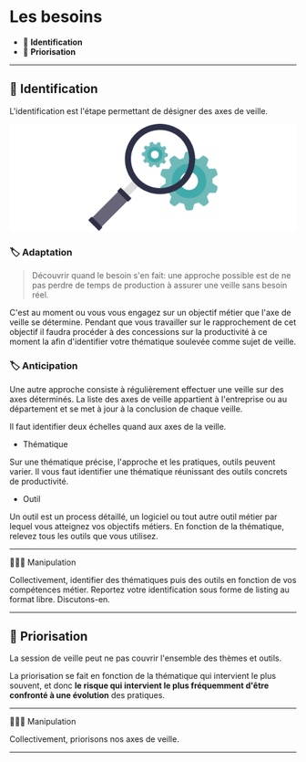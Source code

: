 # Les besoins

*  🔖 **Identification**
*  🔖 **Priorisation**

___

## 📑 Identification

L'identification est l'étape permettant de désigner des axes de veille.

![image](https://raw.githubusercontent.com/seeren-training/Veille-Technologique/master/wiki/resources/identification.png)

### 🏷️ **Adaptation**

> Découvrir quand le besoin s'en fait: une approche possible est de ne pas perdre de temps de production à assurer une veille sans besoin réel.

C'est au moment ou vous vous engagez sur un objectif métier que l'axe de veille se détermine. Pendant que vous travailler sur le rapprochement de cet objectif il faudra procéder à des concessions sur la productivité à ce moment la afin d'identifier votre thématique soulevée comme sujet de veille.

### 🏷️ **Anticipation**

Une autre approche consiste à régulièrement effectuer une veille sur des axes déterminés. La liste des axes de veille appartient à l'entreprise ou au département et se met à jour à la conclusion de chaque veille.

Il faut identifier deux échelles quand aux axes de la veille.

- Thématique

Sur une thématique précise, l'approche et les pratiques, outils peuvent varier. Il vous faut identifier une thématique réunissant des outils concrets de productivité.

- Outil

Un outil est un process détaillé, un logiciel ou tout autre outil métier par lequel vous atteignez vos objectifs métiers. En fonction de la thématique, relevez tous les outils que vous utilisez.

___

👨🏻‍💻 Manipulation

Collectivement, identifier des thématiques puis des outils en fonction de vos compétences métier. Reportez votre identification sous forme de listing au format libre. Discutons-en.

___

## 📑 Priorisation

La session de veille peut ne pas couvrir l'ensemble des thèmes et outils.

La priorisation se fait en fonction de la thématique qui intervient le plus souvent, et donc **le risque qui intervient le plus fréquemment d'être confronté à une évolution** des pratiques.

___

👨🏻‍💻 Manipulation

Collectivement, priorisons nos axes de veille.

___